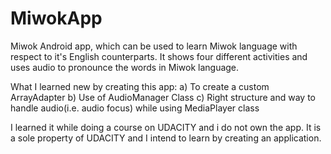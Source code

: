 # MiwokApp
Miwok Android app, which can be used to learn Miwok language with respect to it's English counterparts. It shows four different activities and uses audio to pronounce the words in Miwok language.


What I learned new by creating this app:
a) To create a custom ArrayAdapter
b) Use of AudioManager Class
c) Right structure and way to handle audio(i.e. audio focus) while using MediaPlayer class



I learned it while doing a course on UDACITY and i do not own the app. It is a sole property of UDACITY and I intend to learn by creating an application.

